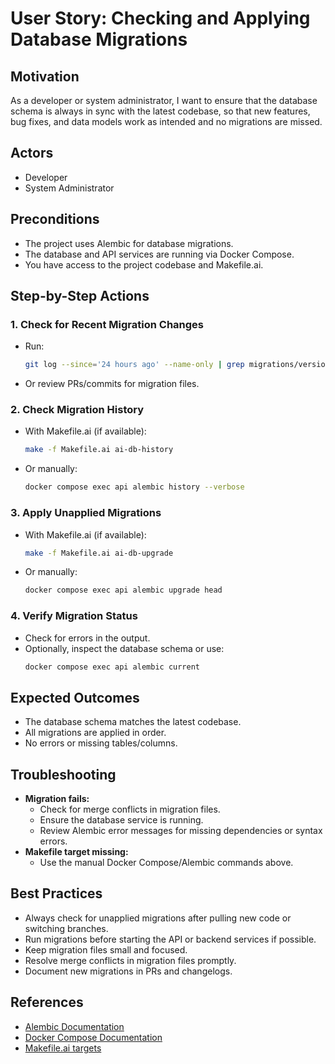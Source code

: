 # User Story: Checking and Applying Database Migrations

## Motivation
As a developer or system administrator, I want to ensure that the database schema is always in sync with the latest codebase, so that new features, bug fixes, and data models work as intended and no migrations are missed.

## Actors
- Developer
- System Administrator

## Preconditions
- The project uses Alembic for database migrations.
- The database and API services are running via Docker Compose.
- You have access to the project codebase and Makefile.ai.

## Step-by-Step Actions

### 1. **Check for Recent Migration Changes**
- Run:
  ```bash
  git log --since='24 hours ago' --name-only | grep migrations/versions/
  ```
- Or review PRs/commits for migration files.

### 2. **Check Migration History**
- With Makefile.ai (if available):
  ```bash
  make -f Makefile.ai ai-db-history
  ```
- Or manually:
  ```bash
  docker compose exec api alembic history --verbose
  ```

### 3. **Apply Unapplied Migrations**
- With Makefile.ai (if available):
  ```bash
  make -f Makefile.ai ai-db-upgrade
  ```
- Or manually:
  ```bash
  docker compose exec api alembic upgrade head
  ```

### 4. **Verify Migration Status**
- Check for errors in the output.
- Optionally, inspect the database schema or use:
  ```bash
  docker compose exec api alembic current
  ```

## Expected Outcomes
- The database schema matches the latest codebase.
- All migrations are applied in order.
- No errors or missing tables/columns.

## Troubleshooting
- **Migration fails:**
  - Check for merge conflicts in migration files.
  - Ensure the database service is running.
  - Review Alembic error messages for missing dependencies or syntax errors.
- **Makefile target missing:**
  - Use the manual Docker Compose/Alembic commands above.

## Best Practices
- Always check for unapplied migrations after pulling new code or switching branches.
- Run migrations before starting the API or backend services if possible.
- Keep migration files small and focused.
- Resolve merge conflicts in migration files promptly.
- Document new migrations in PRs and changelogs.

## References
- [Alembic Documentation](https://alembic.sqlalchemy.org/en/latest/)
- [Docker Compose Documentation](https://docs.docker.com/compose/)
- [Makefile.ai targets](../Makefile.ai) 